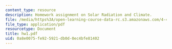 ```yaml
---
content_type: resource
description: Homework assignment on Solar Radiation and Climate.
file: /media/https%3A/open-learning-course-data-rc.s3.amazonaws.com/4-401-introduction-to-building-technology-spring-2006/0a8e0075fe925921db0d0ec4bfe81402_hw1.pdf
file_type: application/pdf
resourcetype: Document
title: hw1.pdf
uid: 0a8e0075-fe92-5921-db0d-0ec4bfe81402
---
```

